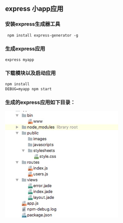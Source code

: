 ## express    小app应用

### 安装express生成器工具
```
 npm install express-generator -g
 ```
 ### 生成express应用
 ```
 express myapp
 ```
 ### 下载模块以及启动应用
 ```
 npm install
 DEBUG=myapp npm start
 ```
 ### 生成的express应用如下目录：
 
 
 
 
 
 
 
 
 ![image](./WechatIMG43.jpeg)
